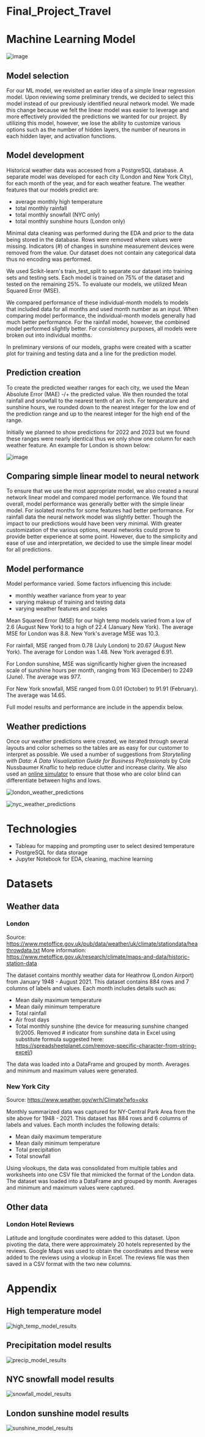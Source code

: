 # Final_Project_Travel


# Machine Learning Model

![image](https://user-images.githubusercontent.com/82730954/134412569-9a566a18-0e42-45be-b2c7-889253558ee8.png)

## Model selection

For our ML model, we revisited an earlier idea of a simple linear regression model.  Upon reviewing some preliminary trends, we decided to select this model instead of our previously identified neural network model.  We made this change because we felt the linear model was easier to leverage and more effectively provided the predictions we wanted for our project.  By utilizing this model, however, we lose the ability to customize various options such as the number of hidden layers, the number of neurons in each hidden layer, and activation functions.  

## Model development

Historical weather data was accessed from a PostgreSQL database.  A separate model was developed for each city (London and New York City), for each month of the year, and for each weather feature.  The weather features that our models predict are:
* average monthly high temperature
* total monthly rainfall
* total monthly snowfall (NYC only)
* total monthly sunshine hours (London only)

Minimal data cleaning was performed during the EDA and prior to the data being stored in the database.  Rows were removed where values were missing.  Indicators (#) of changes in sunshine measurement devices were removed from the value.  Our dataset does not contain any categorical data thus no encoding was performed.  

We used Scikit-learn's train_test_split to separate our dataset into training sets and testing sets.  Each model is trained on 75% of the dataset and tested on the remaining 25%.  To evaluate our models, we utilized Mean Squared Error (MSE).  

We compared performance of these individual-month models to models that included data for all months and used month number as an input.  When comparing model performance, the individual-month models generally had much better performance.  For the rainfall model, however, the combined model performed slightly better.  For consistency purposes, all models were broken out into individual months.  

In preliminary versions of our models, graphs were created with a scatter plot for training and testing data and a line for the prediction model.  

## Prediction creation

To create the predicted weather ranges for each city, we used the Mean Absolute Error (MAE) -/+ the predicted value.  We then rounded the total rainfall and snowfall to the nearest tenth of an inch.  For temperature and sunshine hours, we rounded down to the nearest integer for the low end of the prediction range and up to the nearest integer for the high end of the range.  

Initially we planned to show predictions for 2022 and 2023 but we found these ranges were nearly identical thus we only show one column for each weather feature.  An example for London is shown below:

![image](https://user-images.githubusercontent.com/82730954/134777236-cacda1c0-c73a-4030-aac7-fce428254126.png)

## Comparing simple linear model to neural network

To ensure that we use the most appropriate model, we also created a neural network linear model and compared model performance.  We found that overall, model performance was generally better with the simple linear model.  For isolated months for some features had better performance.  For rainfall data the neural network model was slightly better.  Though the impact to our predictions would have been very minimal.  With greater customization of the various options, neural networks could prove to provide better experience at some point.  However, due to the simplicity and ease of use and interpretation, we decided to use the simple linear model for all predictions.  

## Model performance

Model performance varied.  Some factors influencing this include:
* monthly weather variance from year to year
* varying makeup of training and testing data
* varying weather features and scales

Mean Squared Error (MSE) for our high temp models varied from a low of 2.6 (August New York) to a high of 22.4 (January New York).  The average MSE for London was 8.8.  New York's average MSE was 10.3.

For rainfall, MSE ranged from 0.78 (July London) to 20.67 (August New York).  The average for London was 1.48.  New York averaged 6.91.

For London sunshine, MSE was significantly higher given the increased scale of sunshine hours per month, ranging from 163 (December) to 2249 (June).  The average was 977.

For New York snowfall, MSE ranged from 0.01 (October) to 91.91 (February).  The average was 14.65.

Full model results and performance are include in the appendix below.

## Weather predictions

Once our weather predictions were created, we iterated through several layouts and color schemes so the tables are as easy for our customer to interpret as possible.  We used a number of suggestions from *Storytelling with Data: A Data Visualization Guide for Business Professionals* by Cole Nussbaumer Knaflic to help reduce clutter and increase clarity.  We also used an [online simulator](https://www.color-blindness.com/coblis-color-blindness-simulator/) to ensure that those who are color blind can differentiate between highs and lows.

![london_weather_predictions](https://user-images.githubusercontent.com/82730954/135716643-937406d0-f9c1-4d93-bcc2-7e65f742f486.png)

![nyc_weather_predictions](https://user-images.githubusercontent.com/82730954/135716650-302853ec-9704-4b79-9fdb-63bf243a4480.png)


# Technologies

* Tableau for mapping and prompting user to select desired temperature
* PostgreSQL for data storage
* Jupyter Notebook for EDA, cleaning, machine learning


# Datasets

## Weather data

### London

Source:  https://www.metoffice.gov.uk/pub/data/weather/uk/climate/stationdata/heathrowdata.txt
More information:  https://www.metoffice.gov.uk/research/climate/maps-and-data/historic-station-data

The dataset contains monthly weather data for Heathrow (London Airport) from January 1948 - August 2021.  This dataset contains 884 rows and 7 columns of labels and values.  Each month includes details such as:
* Mean daily maximum temperature
* Mean daily minimum temperature
* Total rainfall
* Air frost days
* Total monthly sunshine (the device for measuring sunshine changed 9/2005.  Removed # indicator from sunshine data in Excel using substitute formula suggested here:  https://spreadsheetplanet.com/remove-specific-character-from-string-excel/)

The data was loaded into a DataFrame and grouped by month.  Averages and minimum and maximum values were generated.


### New York City

Source:  https://www.weather.gov/wrh/Climate?wfo=okx

Monthly summarized data was captured for NY-Central Park Area from the site above for 1948 - 2021.  This dataset has 884 rows and 6 columns of labels and values.  Each month includes the following details:
* Mean daily maximum temperature
* Mean daily minimum temperature
* Total precipitation
* Total snowfall

Using vlookups, the data was consolidated from multiple tables and worksheets into one CSV file that mimicked the format of the London data.  The dataset was loaded into a DataFrame and grouped by month.  Averages and minimum and maximum values were captured.

## Other data

### London Hotel Reviews

Latitude and longitude coordinates were added to this dataset.  Upon pivoting the data, there were approximately 20 hotels represented by the reviews.  Google Maps was used to obtain the coordinates and these were added to the reviews using a vlookup in Excel.  The reviews file was then saved in a CSV format with the two new columns.

# Appendix

## High temperature model

![high_temp_model_results](https://user-images.githubusercontent.com/82730954/135890535-8ca84216-a579-48b2-85c6-4b1f30328898.PNG)


## Precipitation model results

![precip_model_results](https://user-images.githubusercontent.com/82730954/135890616-8624e22b-626f-4a1c-9cc9-4b03da48c149.png)


## NYC snowfall model results

![snowfall_model_results](https://user-images.githubusercontent.com/82730954/135890649-b8bbb2a8-10b5-450d-8a2c-c2a16bc9eeac.png)


## London sunshine model results

![sunshine_model_results](https://user-images.githubusercontent.com/82730954/135890676-b4e9b1fb-8826-4c32-ac78-e5e00b0c6089.png)
